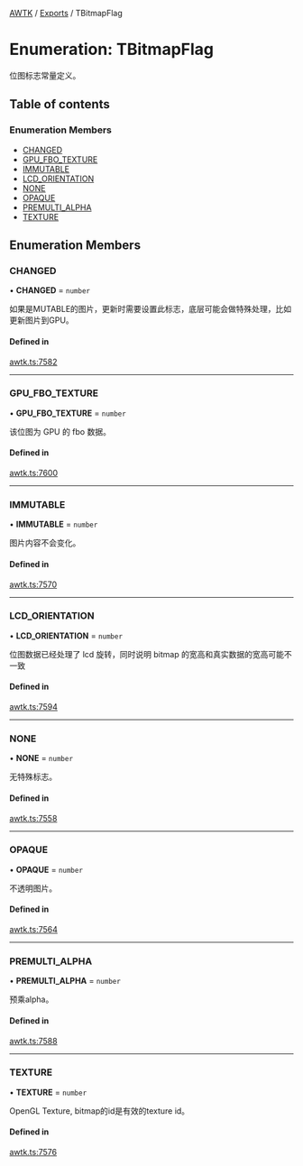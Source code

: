 [AWTK](../README.md) / [Exports](../modules.md) / TBitmapFlag

# Enumeration: TBitmapFlag

位图标志常量定义。

## Table of contents

### Enumeration Members

- [CHANGED](TBitmapFlag.md#changed)
- [GPU\_FBO\_TEXTURE](TBitmapFlag.md#gpu_fbo_texture)
- [IMMUTABLE](TBitmapFlag.md#immutable)
- [LCD\_ORIENTATION](TBitmapFlag.md#lcd_orientation)
- [NONE](TBitmapFlag.md#none)
- [OPAQUE](TBitmapFlag.md#opaque)
- [PREMULTI\_ALPHA](TBitmapFlag.md#premulti_alpha)
- [TEXTURE](TBitmapFlag.md#texture)

## Enumeration Members

### CHANGED

• **CHANGED** = `number`

如果是MUTABLE的图片，更新时需要设置此标志，底层可能会做特殊处理，比如更新图片到GPU。

#### Defined in

[awtk.ts:7582](https://github.com/zlgopen/awtk-binding/blob/25012c6/tools/code_gen/js/output/awtk.ts#L7582)

___

### GPU\_FBO\_TEXTURE

• **GPU\_FBO\_TEXTURE** = `number`

该位图为 GPU 的 fbo 数据。

#### Defined in

[awtk.ts:7600](https://github.com/zlgopen/awtk-binding/blob/25012c6/tools/code_gen/js/output/awtk.ts#L7600)

___

### IMMUTABLE

• **IMMUTABLE** = `number`

图片内容不会变化。

#### Defined in

[awtk.ts:7570](https://github.com/zlgopen/awtk-binding/blob/25012c6/tools/code_gen/js/output/awtk.ts#L7570)

___

### LCD\_ORIENTATION

• **LCD\_ORIENTATION** = `number`

位图数据已经处理了 lcd 旋转，同时说明 bitmap 的宽高和真实数据的宽高可能不一致

#### Defined in

[awtk.ts:7594](https://github.com/zlgopen/awtk-binding/blob/25012c6/tools/code_gen/js/output/awtk.ts#L7594)

___

### NONE

• **NONE** = `number`

无特殊标志。

#### Defined in

[awtk.ts:7558](https://github.com/zlgopen/awtk-binding/blob/25012c6/tools/code_gen/js/output/awtk.ts#L7558)

___

### OPAQUE

• **OPAQUE** = `number`

不透明图片。

#### Defined in

[awtk.ts:7564](https://github.com/zlgopen/awtk-binding/blob/25012c6/tools/code_gen/js/output/awtk.ts#L7564)

___

### PREMULTI\_ALPHA

• **PREMULTI\_ALPHA** = `number`

预乘alpha。

#### Defined in

[awtk.ts:7588](https://github.com/zlgopen/awtk-binding/blob/25012c6/tools/code_gen/js/output/awtk.ts#L7588)

___

### TEXTURE

• **TEXTURE** = `number`

OpenGL Texture, bitmap的id是有效的texture id。

#### Defined in

[awtk.ts:7576](https://github.com/zlgopen/awtk-binding/blob/25012c6/tools/code_gen/js/output/awtk.ts#L7576)
